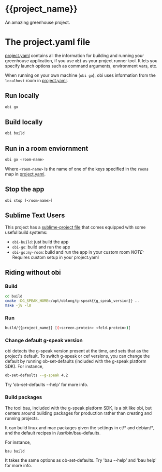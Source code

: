 # {{project_name}}
An amazing greenhouse project.


# The project.yaml file

[project.yaml](project.yaml) contains all the information for building and running your greenhouse application, if you use `obi` as your project runner tool.  It lets you specify launch options such as command arguments, environment vars, etc.

When running on your own machine (`obi go`), obi uses information from the `localhost` room in [project.yaml](project.yaml). 


## Run locally
```bash
obi go
```

## Build locally
```bash
obi build
```

## Run in a room enviornment
```bash
obi go <room-name>
```

Where `<room-name>` is the name of one of the keys specified in the `rooms` map in [project.yaml](project.yaml).

## Stop the app

	obi stop [<room-name>]


## Sublime Text Users

This project has a [sublime-project file]({{project_name}}.sublime-project) that comes equipped with some useful build systems:

- `obi-build`: just build the app
- `obi-go`: build and run the app
- `obi-go:my-room`: build and run the app in your custom room *NOTE:* Requires custom setup in your project.yaml


## Riding without obi

### Build
```bash
cd build
cmake -DG_SPEAK_HOME=/opt/oblong/g-speak{{g_speak_version}} ..
make -j8 -l8
```

### Run
```bash
build/{{project_name}} [(<screen.protein> <feld.protein>)]
```

### Change default g-speak version
obi detects the g-speak version present at the time, and sets that
as the project's default.  To switch g-speak or cef versions, you can
change the default by running ob-set-defaults (included with the g-speak
platform SDK).  For instance,
```bash
ob-set-defaults --g-speak 4.2
```
Try 'ob-set-defaults --help' for more info.

### Build packages
The tool bau, included with the g-speak platform SDK,
is a bit like obi, but centers around building packages
for production rather than creating and running projects.

It can build linux and mac packages given the settings in ci/* and debian/*,
and the default recipes in /usr/bin/bau-defaults.

For instance,
```bash
bau build
```
It takes the same options as ob-set-defaults.  Try 'bau --help' and 'bau help' for more info.


